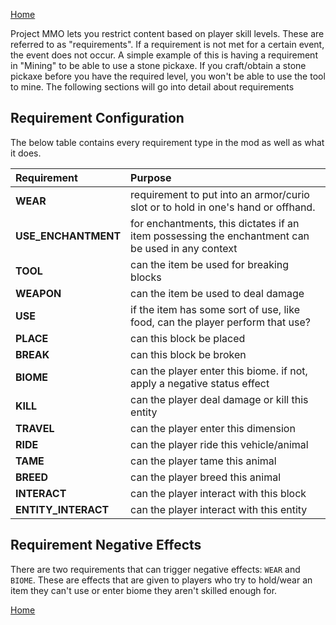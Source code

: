 [Home](../home.md)

Project MMO lets you restrict content based on player skill levels.  These are referred to as "requirements".  If a requirement is not met for a certain event, the event does not occur.  A simple example of this is having a requirement in "Mining" to be able to use a stone pickaxe.  If you craft/obtain a stone pickaxe before you have the required level, you won't be able to use the tool to mine.  The following sections will go into detail about requirements


## Requirement Configuration
The below table contains every requirement type in the mod as well as what it does.

|Requirement| Purpose                                                                                          |
|:---|:-------------------------------------------------------------------------------------------------|
|**WEAR**| requirement to put into an armor/curio slot or to hold in one's hand or offhand.                 |
|**USE_ENCHANTMENT**| for enchantments, this dictates if an item possessing the enchantment can be used in any context |
|**TOOL**| can the item be used for breaking blocks                                                         |
|**WEAPON**| can the item be used to deal damage                                                              |
|**USE**| if the item has some sort of use, like food, can the player perform that use?                    |
|**PLACE**| can this block be placed                                                                         |
|**BREAK**| can this block be broken                                                                         |
|**BIOME**| can the player enter this biome. if not, apply a negative status effect                          |
|**KILL**| can the player deal damage or kill this entity                                                   |
|**TRAVEL**| can the player enter this dimension                                                              |
|**RIDE**| can the player ride this vehicle/animal                                                          |
|**TAME**| can the player tame this animal                                                                  |
|**BREED**| can the player breed this animal                                                                 |
|**INTERACT**| can the player interact with this block                                                          |
|**ENTITY_INTERACT**| can the player interact with this entity                                                         |

## Requirement Negative Effects
There are two requirements that can trigger negative effects: `WEAR` and `BIOME`.  These are effects that are given to players who try to hold/wear an item they can't use or enter biome they aren't skilled enough for.  

[Home](../home.md)